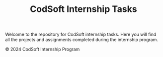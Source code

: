 <!DOCTYPE html>
<html lang="en">
<head>
    <meta charset="UTF-8">
    <meta name="viewport" content="width=device-width, initial-scale=1.0">
    
</head>
<body>
    <header>
        <h1>CodSoft Internship Tasks</h1>
    </header>
    <main>
        <p>Welcome to the repository for CodSoft internship tasks. Here you will find all the projects and assignments completed during the internship program.</p>
    </main>
    <footer>
        <p>&copy; 2024 CodSoft Internship Program</p>
    </footer>
</body>
</html>
